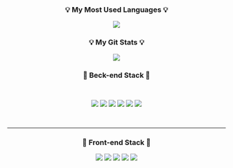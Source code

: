 <!---
chaechae10/chaechae10 is a ✨ special ✨ repository because its `README.md` (this file) appears on your GitHub profile.
You can click the Preview link to take a look at your changes.
--->

<h3 align="center">💡 My Most Used Languages 💡</h3>
<p align="center">
  <a href="https://github.com/chaechae10">
    <img align="center" src="https://github-readme-stats.vercel.app/api/top-langs/?username=chaechae10&layout=compact&show_icons=true&show_owner=true&hide_title=true&theme=radical&hide=css,html" />
  </a>
</p>
<h3 align="center">💡 My Git Stats 💡</h3>
<p align="center">
  <a href="https://github.com/chaechae10">
    <img align="center" src="https://github-readme-stats.vercel.app/api?username=chaechae10&hide=stars,prs&hide_title=true&show_icons=true&include_all_commits=true&theme=radical" />
  </a>
</p>

<h3 align='center'>🌱 Beck-end Stack 🌱</h3>
<br/>
<p align='center'>
  <img src="https://img.shields.io/badge/JAVA-yellow?style=flat-square&logo=JavaScript&logoColor=white"/></a>
  <img src="https://img.shields.io/badge/Spring-success?style=flat-square&logo=Spring&logoColor=white"/></a>
  <img src="https://img.shields.io/badge/SpringBoot-success?style=flat-square&logo=Spring&logoColor=white"/></a>
  <img src="https://img.shields.io/badge/Oracle-blue?style=flat-square&logo=Oracle&logoColor=white"/></a>
  <img src="https://img.shields.io/badge/MySQL-yellow?style=flat-square&logo=MySQL&logoColor=white"/></a>
  <img src="https://img.shields.io/badge/aws-orange?style=flat-square&logo=Amazon AWS&logoColor=white"/></a>
</p>
<br/>
<hr style="height: 1px !important;">
<h3 align='center'>🌱 Front-end Stack 🌱</h3>
<p align='center'>
  <img src="https://img.shields.io/badge/HTML5-blue?style=flat-square&logo=HTML5&logoColor=white"/></a>
  <img src="https://img.shields.io/badge/CSS3-blue?style=flat-square&logo=CSS3&logoColor=white"/></a>
  <img src="https://img.shields.io/badge/JavaScript-orange?style=flat-square&logo=JavaScript&logoColor=white"/></a>
  <img src="https://img.shields.io/badge/jQurey-yellow?style=flat-square&logo=JavaScript&logoColor=white"/></a>
  <img src="https://img.shields.io/badge/vue.js-yellowgreen?style=flat-square&logo=vue.js&logoColor=white"/></a>
</p>
